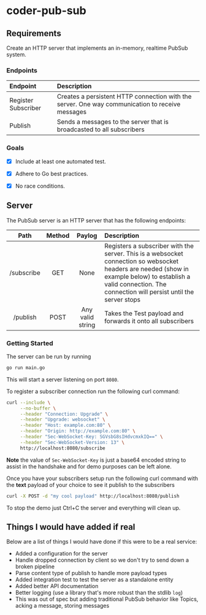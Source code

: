# coder-pub-sub

## Requirements

Create an HTTP server that implements an in-memory, realtime PubSub system.

### Endpoints

| Endpoint | Description |
| :-- | :-- |
| Register Subscriber | Creates a persistent HTTP connection with the server. One way communication to receive messages |
| Publish | Sends a messages to the server that is broadcasted to all subscribers |

### Goals
- [X] Include at least one automated test.
- [X] Adhere to Go best practices.
- [X] No race conditions.


## Server

The PubSub server is an HTTP server that has the following endpoints:

| Path | Method | Paylog | Description |
| :--: | :--: | :--: | :-- |
| /subscribe | GET | None | Registers a subscriber with the server. This is a websocket connection so websocket headers are needed (show in example below) to establish a valid connection. The connection will persist until the server stops |
| /publish | POST | Any valid string | Takes the Test payload and forwards it onto all subscribers |

### Getting Started

The server can be run by running

```sh
go run main.go
```

This will start a server listening on port `8080`.

To register a subscriber connection run the following curl command:

```sh
curl --include \
     --no-buffer \
     --header "Connection: Upgrade" \
     --header "Upgrade: websocket" \
     --header "Host: example.com:80" \
     --header "Origin: http://example.com:80" \
     --header "Sec-WebSocket-Key: SGVsbG8sIHdvcmxkIQ==" \
     --header "Sec-WebSocket-Version: 13" \
     http://localhost:8080/subscribe
```

**Note** the value of `Sec-WebSocket-Key` is just a base64 encoded string to assist in the handshake and for demo purposes can be left alone.

Once you have your subscribers setup run the following curl command with the **text** payload of your choice to see it publish to the subscribers

```sh
curl -X POST -d "my cool payload" http://localhost:8080/publish
```

To stop the demo just Ctrl+C the server and everything will clean up.

## Things I would have added if real

Below are a list of things I would have done if this were to be a real service:

- Added a configuration for the server
- Handle dropped connection by client so we don't try to send down a broken pipeline
- Parse content type of publish to handle more payload types
- Added integration test to test the server as a standalone entity
- Added better API documentation
- Better logging (use a library that's more robust than the stdlib `log`)
- This was out of spec but adding traditional PubSub behavior like Topics, acking a message, storing messages
